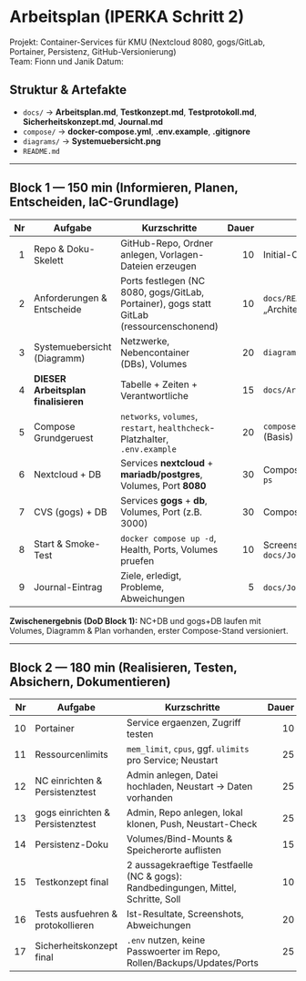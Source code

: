 # Arbeitsplan (IPERKA Schritt 2)

Projekt: Container-Services für KMU (Nextcloud 8080, gogs/GitLab, Portainer, Persistenz, GitHub-Versionierung)  
Team: Fionn und Janik     Datum: 

## Struktur & Artefakte
- `docs/` → **Arbeitsplan.md**, **Testkonzept.md**, **Testprotokoll.md**, **Sicherheitskonzept.md**, **Journal.md**
- `compose/` → **docker-compose.yml**, **.env.example**, **.gitignore**
- `diagrams/` → **Systemuebersicht.png**
- `README.md`

---

## Block 1 — 150 min (Informieren, Planen, Entscheiden, IaC-Grundlage)

| Nr | Aufgabe | Kurzschritte | Dauer | Deliverables | Raster / HANOK |
|---:|---|---|---:|---|---|
| 1 | Repo & Doku-Skelett | GitHub-Repo, Ordner anlegen, Vorlagen-Dateien erzeugen | 10 | Initial-Commit „Projektstruktur“ | Versionsverwaltung • M169 1.4 |
| 2 | Anforderungen & Entscheide | Ports festlegen (NC 8080, gogs/GitLab, Portainer), gogs statt GitLab (ressourcenschonend) | 10 | `docs/README`-Notiz „Architektur-Entscheide“ | Dokumentation • M347 2.4 |
| 3 | Systemuebersicht (Diagramm) | Netzwerke, Nebencontainer (DBs), Volumes | 20 | `diagrams/Systemuebersicht.png` | IaC • M169 1.5/1.6 • M347 2.1 |
| 4 | **DIESER Arbeitsplan finalisieren** | Tabelle + Zeiten + Verantwortliche | 15 | `docs/Arbeitsplan.md` | Doku-Gliederung |
| 5 | Compose Grundgeruest | `networks`, `volumes`, `restart`, `healthcheck`-Platzhalter, `.env.example` | 20 | `compose/docker-compose.yml` (Basis) | IaC • M169 1.6 |
| 6 | Nextcloud + DB | Services **nextcloud** + **mariadb/postgres**, Volumes, Port **8080** | 30 | Compose + Screenshot `docker ps` | IaC/Persistenz • M169 1.6 |
| 7 | CVS (gogs) + DB | Services **gogs** + **db**, Volumes, Port (z.B. 3000) | 30 | Compose + Screenshot | IaC/Persistenz • M347 2.1 |
| 8 | Start & Smoke-Test | `docker compose up -d`, Health, Ports, Volumes pruefen | 10 | Screenshots in `docs/Journal.md` | Testkonzept (Vorstufe) |
| 9 | Journal-Eintrag | Ziele, erledigt, Probleme, Abweichungen | 5 | `docs/Journal.md` (Block 1) | Arbeitsjournal |

**Zwischenergebnis (DoD Block 1):** NC+DB und gogs+DB laufen mit Volumes, Diagramm & Plan vorhanden, erster Compose-Stand versioniert.

---

## Block 2 — 180 min (Realisieren, Testen, Absichern, Dokumentieren)

| Nr | Aufgabe | Kurzschritte | Dauer | Deliverables | Raster / HANOK |
|---:|---|---|---:|---|---|
| 10 | Portainer | Service ergaenzen, Zugriff testen | 10 | Compose + Screenshot | IaC |
| 11 | Ressourcenlimits | `mem_limit`, `cpus`, ggf. `ulimits` pro Service; Neustart | 25 | Compose-Diff + Portainer-Screenshot | **Ressourcenbeschraenkungen** |
| 12 | NC einrichten & Persistenztest | Admin anlegen, Datei hochladen, Neustart → Daten vorhanden | 25 | Testbeleg + Screenshot | Test/Protokoll • M169 3.3 |
| 13 | gogs einrichten & Persistenztest | Admin, Repo anlegen, lokal klonen, Push, Neustart-Check | 25 | Testbeleg + Screenshot | Test/Protokoll |
| 14 | Persistenz-Doku | Volumes/Bind-Mounts & Speicherorte auflisten | 15 | Abschnitt in `docs/README`/`Arbeitsplan` | IaC/Persistenz |
| 15 | Testkonzept final | 2 aussagekraeftige Testfaelle (NC & gogs): Randbedingungen, Mittel, Schritte, Soll | 10 | `docs/Testkonzept.md` | **Testkonzept** |
| 16 | Tests ausfuehren & protokollieren | Ist-Resultate, Screenshots, Abweichungen | 20 | `docs/Testprotokoll.md` | **Testprotokoll** |
| 17 | Sicherheitskonzept final | `.env` nutzen, keine Passwoerter im Repo, Rollen/Backups/Updates/Ports | 25 | `docs/Sicherheitskonzept.md` + `.gitignore` | **Sicherheitskonzept** • M169 1.
